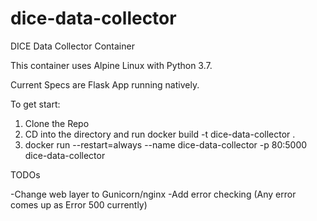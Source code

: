 # dice-data-collector

DICE Data Collector Container

This container uses Alpine Linux with Python 3.7.

Current Specs are Flask App running natively.

To get start:

1. Clone the Repo
2. CD into the directory and run docker build -t dice-data-collector .
3. docker run --restart=always --name dice-data-collector -p 80:5000 dice-data-collector

TODOs

-Change web layer to Gunicorn/nginx
-Add error checking (Any error comes up as Error 500 currently)
